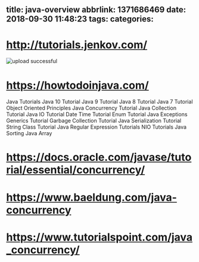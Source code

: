 title: java-overview
abbrlink: 1371686469
date: 2018-09-30 11:48:23
tags:
categories:
---
# http://tutorials.jenkov.com/


![upload successful](/images/pasted-278.png)



# https://howtodoinjava.com/

Java Tutorials
Java 10 Tutorial
Java 9 Tutorial
Java 8 Tutorial
Java 7 Tutorial
Object Oriented Principles
Java Concurrency Tutorial
Java Collection Tutorial
Java IO Tutorial
Date Time Tutorial
Enum Tutorial
Java Exceptions
Generics Tutorial
Garbage Collection Tutorial
Java Serialization Tutorial
String Class Tutorial
Java Regular Expression Tutorials
NIO Tutorials
Java Sorting
Java Array

# https://docs.oracle.com/javase/tutorial/essential/concurrency/

# https://www.baeldung.com/java-concurrency

# https://www.tutorialspoint.com/java_concurrency/
